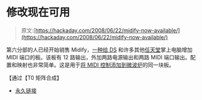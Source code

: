 # 修改现在可用

> 原文:[https://hackaday.com/2008/06/22/midify-now-available/](https://hackaday.com/2008/06/22/midify-now-available/)

第六分部的人已经开始销售 Midify，[一种给 DS](http://www.division-6.com/store/midify-c-21-p-1-pr-44.html) 和许多其他[任天堂](http://www.mahalo.com/Nintendo_Hacks "Nintendo Hacks - Mahalo")掌上电脑增加 MIDI 端口的板。该板有 12 路输出，外加两路电源输出和两路 MIDI 端口输出。配置和映射也非常简单。这是用于[将 MIDI 控制添加到微波炉](http://matrixsynth.blogspot.com/2008/06/cooking-with-midi.html)的同一块板。

【通过【T0 矩阵合成】

*   [永久链接](http://www.division-6.com/store/midify-c-21-p-1-pr-44.html)